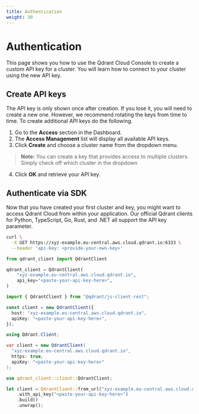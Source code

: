 ```yaml
---
title: Authentication
weight: 30
---
```


# Authentication

This page shows you how to use the Qdrant Cloud Console to create a custom API key for a cluster. You will learn how to connect to your cluster using the new API key.

## Create API keys

The API key is only shown once after creation. If you lose it, you will need to create a new one. 
However, we recommend rotating the keys from time to time. To create additional API keys do the following.

1. Go to the **Access** section in the Dashboard.
2. The **Access Management** list will display all available API keys.
3. Click **Create** and choose a cluster name from the dropdown menu.
> **Note:** You can create a key that provides access to multiple clusters. Simply check off which cluster in the dropdown
4. Click **OK** and retrieve your API key. 

## Authenticate via SDK

Now that you have created your first cluster and key, you might want to access Qdrant Cloud from within your application.
Our official Qdrant clients for Python, TypeScript, Go, Rust, and .NET all support the API key parameter. 

```bash
curl \
  -X GET https://xyz-example.eu-central.aws.cloud.qdrant.io:6333 \
  --header 'api-key: <provide-your-own-key>'
```

```python
from qdrant_client import QdrantClient

qdrant_client = QdrantClient(
    "xyz-example.eu-central.aws.cloud.qdrant.io",
    api_key="<paste-your-api-key-here>",
)
```

```typescript
import { QdrantClient } from "@qdrant/js-client-rest";

const client = new QdrantClient({
  host: "xyz-example.eu-central.aws.cloud.qdrant.io",
  apiKey: "<paste-your-api-key-here>",
});
```

```csharp
using Qdrant.Client;

var client = new QdrantClient(
  "xyz-example.eu-central.aws.cloud.qdrant.io",
  https: true,
  apiKey: "<paste-your-api-key-here>"
);
```

```rust
use qdrant_client::client::QdrantClient;

let client = QdrantClient::from_url("xyz-example.eu-central.aws.cloud.qdrant.io:6334")
    .with_api_key("<paste-your-api-key-here>")
    .build()
    .unwrap();
```